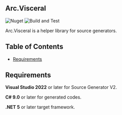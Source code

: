 ## Arc.Visceral
![Nuget](https://img.shields.io/nuget/v/Arc.Visceral) ![Build and Test](https://github.com/archi-Doc/Arc.Visceral/workflows/Build%20and%20Test/badge.svg)

Arc.Visceral is a helper library for source generators.



## Table of Contents

- [Requirements](#requirements)



## Requirements

**Visual Studio 2022** or later for Source Generator V2.

**C# 9.0** or later for generated codes.

**.NET 5** or later target framework.


